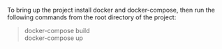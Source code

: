 To bring up the project install docker and docker-compose, then run the following commands from the root directory of the project:
> docker-compose build<br>
> docker-compose up
